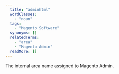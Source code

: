 ```yaml
---
  title: "adminhtml"
  wordClasses: 
    - "noun"
  tags: 
    - "Magento Software"
  synonyms: []
  relatedTerms: 
    - "area"
    - "Magento Admin"
  readMore: []
---
```

The internal area name assigned to Magento Admin.
